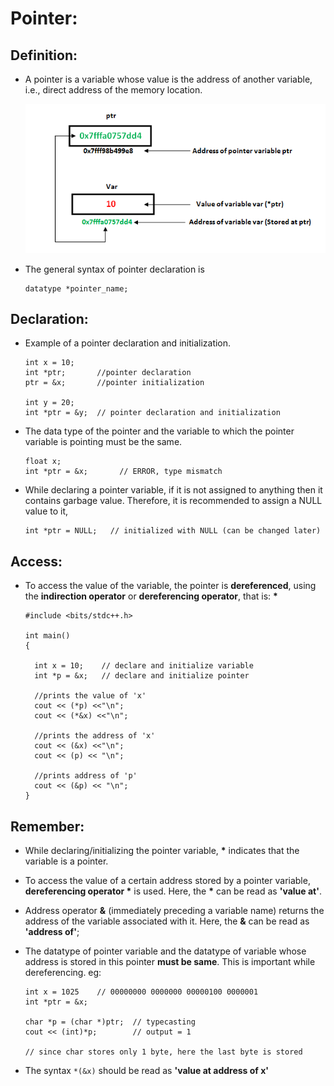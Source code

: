 # Pointer:

## Definition:

- A pointer is a variable whose value is the address of another variable, i.e., direct address of the memory location.

    <img src="./pointers-in-c.png" width = "500" height = "auto">

- The general syntax of pointer declaration is

  ```
  datatype *pointer_name;
  ```

## Declaration:

- Example of a pointer declaration and initialization.

  ```
  int x = 10;
  int *ptr;       //pointer declaration
  ptr = &x;       //pointer initialization

  int y = 20;
  int *ptr = &y;  // pointer declaration and initialization
  ```

- The data type of the pointer and the variable to which the pointer variable is pointing must be the same.

  ```
  float x;
  int *ptr = &x;       // ERROR, type mismatch
  ```

- While declaring a pointer variable, if it is not assigned to anything then it contains garbage value. Therefore, it is recommended to assign a NULL value to it,

  ```
  int *ptr = NULL;   // initialized with NULL (can be changed later)
  ```

## Access:

- To access the value of the variable, the pointer is <b>dereferenced</b>, using the <b>indirection operator</b> or <b>dereferencing operator</b>, that is: <b>\*</b>

  ```
  #include <bits/stdc++.h>

  int main()
  {

    int x = 10;    // declare and initialize variable
    int *p = &x;   // declare and initialize pointer

    //prints the value of 'x'
    cout << (*p) <<"\n";
    cout << (*&x) <<"\n";

    //prints the address of 'x'
    cout << (&x) <<"\n";
    cout << (p) << "\n";

    //prints address of 'p'
    cout << (&p) << "\n";
  }
  ```

## Remember:

- While declaring/initializing the pointer variable, <b>\*</b> indicates that the variable is a pointer.

- To access the value of a certain address stored by a pointer variable, <b>dereferencing operator \*</b> is used. Here, the <b>\*</b> can be read as <b>'value at'</b>.

- Address operator <b>&</b> (immediately preceding a variable name) returns the address of the variable associated with it. Here, the <b>&</b> can be read as <b>'address of'</b>;

- The datatype of pointer variable and the datatype of variable whose address is stored in this pointer <b>must be same</b>. This is important while dereferencing. eg:

  ```
  int x = 1025    // 00000000 0000000 00000100 0000001
  int *ptr = &x;

  char *p = (char *)ptr;  // typecasting
  cout << (int)*p;        // output = 1

  // since char stores only 1 byte, here the last byte is stored
  ```

- The syntax `*(&x)` should be read as <b>'value at address of x'</b>
